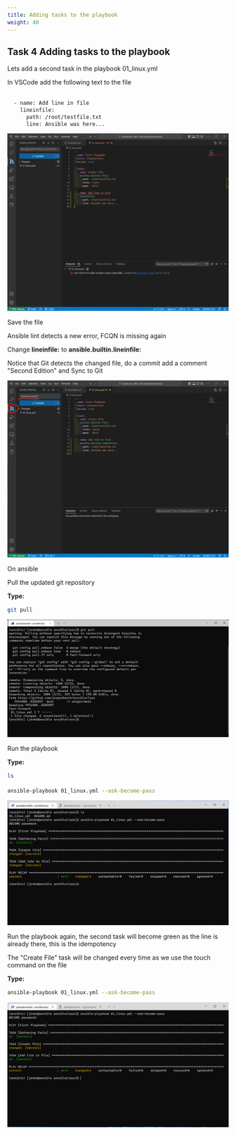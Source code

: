 ```yaml
---
title: Adding tasks to the playbook
weight: 40
---
```


## Task 4 Adding tasks to the playbook

Lets add a second task in the playbook 01_linux.yml

In VSCode add the following text to the file

```ansible

  - name: Add line in file
    lineinfile:
      path: /root/testfile.txt
      line: Ansible was here...

```

![Alt text](images/024_secondtask_code.png?raw=true "Add second task to playbook")

Save the file

Ansible lint detects a new error, FCQN is missing again

Change __lineinfile:__ to __ansible.builtin.lineinfile:__

Notice that Git detects the changed file, do a commit add a comment "Second Edition" and Sync to Git

![Alt text](images/025_secondtask_commit.png?raw=true "Second Commit to playbook")

On ansible

Pull the updated git repository

__Type:__

```bash
git pull
```

![Alt text](images/026_git_pull.png?raw=true "git pull")

Run the playbook

__Type:__

```bash
ls

ansible-playbook 01_linux.yml --ask-become-pass
```

![Alt text](images/027_run_playbook_secondtask.png?raw=true "Run playbook")

Run the playbook again, the second task will become green as the line is already there, this is the idempotency

The "Create File" task will be changed every time as we use the touch command on the file

__Type:__

```bash
ansible-playbook 01_linux.yml --ask-become-pass
```

![Alt text](images/028_run_playbook_secondtask_idempodent.png?raw=true "Run playbook")
